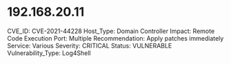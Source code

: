 # 192.168.20.11

CVE_ID: CVE-2021-44228
Host_Type: Domain Controller
Impact: Remote Code Execution
Port: Multiple
Recommendation: Apply patches immediately
Service: Various
Severity: CRITICAL
Status: VULNERABLE
Vulnerability_Type: Log4Shell